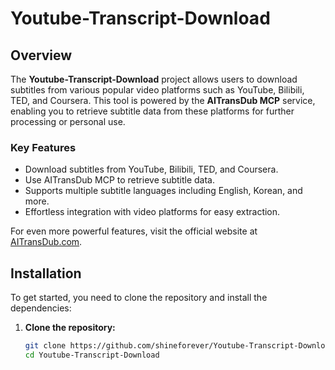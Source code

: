 # Youtube-Transcript-Download

## Overview

The **Youtube-Transcript-Download** project allows users to download subtitles from various popular video platforms such as YouTube, Bilibili, TED, and Coursera. This tool is powered by the **AITransDub MCP** service, enabling you to retrieve subtitle data from these platforms for further processing or personal use.

### Key Features
- Download subtitles from YouTube, Bilibili, TED, and Coursera.
- Use AITransDub MCP to retrieve subtitle data.
- Supports multiple subtitle languages including English, Korean, and more.
- Effortless integration with video platforms for easy extraction.

For even more powerful features, visit the official website at [AITransDub.com](https://AITransDub.com).

## Installation

To get started, you need to clone the repository and install the dependencies:

1. **Clone the repository:**
   ```bash
   git clone https://github.com/shineforever/Youtube-Transcript-Download.git
   cd Youtube-Transcript-Download
